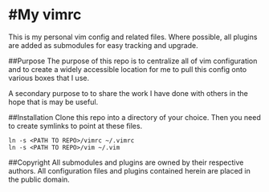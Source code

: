 #My vimrc
========
This is my personal vim config and related files. Where possible, all plugins
are added as submodules for easy tracking and upgrade.

##Purpose
The purpose of this repo is to centralize all of vim configuration and to
create a widely accessible location for me to pull this config onto various
boxes that I use.

A secondary purpose to to share the work I have done with others in the hope
that is may be useful.

##Installation
Clone this repo into a directory of your choice. Then you need to create
symlinks to point at these files.

    ln -s <PATH TO REPO>/vimrc ~/.vimrc
    ln -s <PATH TO REPO>/vim ~/.vim

##Copyright
All submodules and plugins are owned by their respective authors.
All configuration files and plugins contained herein are placed in the public
domain.
